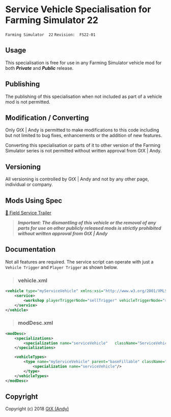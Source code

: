 # Service Vehicle Specialisation for Farming Simulator 22

 `Farming Simulator  22`   `Revision:  FS22-01`

## Usage
This specialisation is free for use in any Farming Simulator vehicle mod for both ***Private*** and ***Public*** release.

## Publishing
The publishing of this specialisation when not included as part of a vehicle mod is not permitted.

## Modification / Converting
Only GtX | Andy is permitted to make modifications to this code including but not limited to bug fixes, enhancements or the addition of new features.

Converting this specialisation or parts of it to other version of the Farming Simulator series is not permitted without written approval from GtX | Andy.

## Versioning
All versioning is controlled by GtX | Andy and not by any other page, individual or company.

## Mods Using Spec
[🎁 Field Service Trailer](https://www.farming-simulator.com/mod.php?&mod_id=246043&title=fs2022)

> ***Important: The dismantling of this vehicle or the removal of any parts for use on other publicly released mods is strictly prohibited without written approval from GtX | Andy***

## Documentation
Not all features are required. The service script can operate with just a `Vehicle Trigger` and `Player Trigger` as shown below.

>### vehicle.xml

```xml
<vehicle type="myServiceVehicle" xmlns:xsi="http://www.w3.org/2001/XMLSchema-instance" xsi:noNamespaceSchemaLocation="../../../../shared/xml/schema/vehicle.xsd">
    <service>
        <workshop playerTriggerNode="sellTrigger" vehicleTriggerNode="sellAreaTrigger" />
    </service>
</vehicle>
```
>### modDesc.xml

```xml
<modDesc>
    <specializations>
        <specialization name="serviceVehicle"   className="ServiceVehicle"   filename="scripts/ServiceVehicle.lua"/>
    </specializations>

    <vehicleTypes>
        <type name="myServiceVehicle" parent="baseFillable" className="Vehicle" filename="$dataS/scripts/vehicles/Vehicle.lua">
            <specialization name="serviceVehicle"/>
        </type>
    </vehicleTypes>
</modDesc>
```

## Copyright
Copyright (c) 2018 [GtX (Andy)](https://github.com/GtX-Andy)